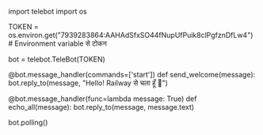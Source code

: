 import telebot
import os

TOKEN = os.environ.get("7939283864:AAHAdSfxSO44fNupUfPuik8clPgfznDfLw4")  # Environment variable से टोकन

bot = telebot.TeleBot(TOKEN)

@bot.message_handler(commands=['start'])
def send_welcome(message):
    bot.reply_to(message, "Hello! Railway से चला हूँ 🤖")

@bot.message_handler(func=lambda message: True)
def echo_all(message):
    bot.reply_to(message, message.text)

bot.polling()
